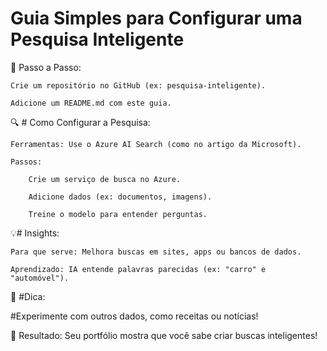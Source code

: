 # Guia Simples para Configurar uma Pesquisa Inteligente
🚀 Passo a Passo:

    Crie um repositório no GitHub (ex: pesquisa-inteligente).

    Adicione um README.md com este guia.

🔍 # Como Configurar a Pesquisa:

    Ferramentas: Use o Azure AI Search (como no artigo da Microsoft).

    Passos:

        Crie um serviço de busca no Azure.

        Adicione dados (ex: documentos, imagens).

        Treine o modelo para entender perguntas.

💡# Insights:

    Para que serve: Melhora buscas em sites, apps ou bancos de dados.

    Aprendizado: IA entende palavras parecidas (ex: "carro" e "automóvel").

🌟 #Dica:

#Experimente com outros dados, como receitas ou notícias!

📌 Resultado: Seu portfólio mostra que você sabe criar buscas inteligentes!
